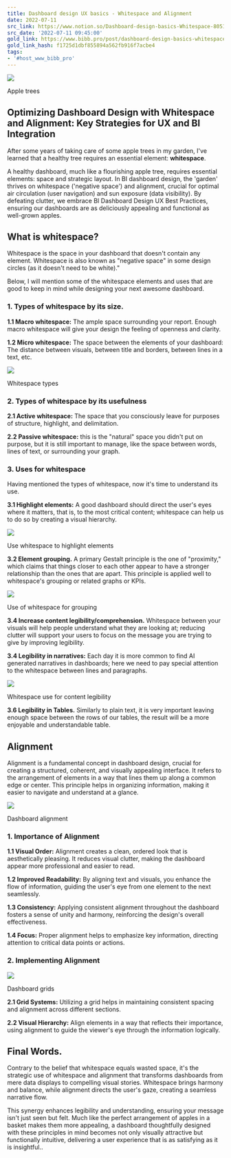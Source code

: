 ```yaml
---
title: Dashboard design UX basics - Whitespace and Alignment
date: 2022-07-11
src_link: https://www.notion.so/Dashboard-design-basics-Whitespace-80518f4869274fc8b4610c39cfa14158
src_date: '2022-07-11 09:45:00'
gold_link: https://www.bibb.pro/post/dashboard-design-basics-whitespace
gold_link_hash: f1725d1dbf855894a562fb916f7acbe4
tags:
- '#host_www_bibb_pro'
---
```


![](https://static.wixstatic.com/media/0f9533_e132ade1f53247dfac5b9d56a97082b1~mv2.png/v1/fill/w_49,h_31,al_c,q_85,usm_0.66_1.00_0.01,blur_2,enc_auto/0f9533_e132ade1f53247dfac5b9d56a97082b1~mv2.png)

Apple trees

**Optimizing Dashboard Design with Whitespace and Alignment: Key Strategies for UX and BI Integration**
-------------------------------------------------------------------------------------------------------

After some years of taking care of some apple trees in my garden, I've learned that a healthy tree requires an essential element: **whitespace**.

A healthy dashboard, much like a flourishing apple tree, requires essential elements: space and strategic layout. In BI dashboard design, the 'garden' thrives on whitespace ('negative space') and alignment, crucial for optimal air circulation (user navigation) and sun exposure (data visibility). By defeating clutter, we embrace BI Dashboard Design UX Best Practices, ensuring our dashboards are as deliciously appealing and functional as well-grown apples.

  
**What is whitespace?**
-----------------------

Whitespace is the space in your dashboard that doesn't contain any element. Whitespace is also known as "negative space" in some design circles (as it doesn't need to be white)."

Below, I will mention some of the whitespace elements and uses that are good to keep in mind while designing your next awesome dashboard. 

### **1. Types of whitespace by its size.**

**1.1 Macro whitespace:** The ample space surrounding your report. Enough macro whitespace will give your design the feeling of openness and clarity. 

**1.2 Micro whitespace:** The space between the elements of your dashboard: The distance between visuals, between title and borders, between lines in a text, etc. 

![](https://static.wixstatic.com/media/0f9533_c6a5e9e5bff24c50b2bc88125d4d0c66~mv2.png/v1/fill/w_49,h_28,al_c,q_85,usm_0.66_1.00_0.01,blur_2,enc_auto/0f9533_c6a5e9e5bff24c50b2bc88125d4d0c66~mv2.png)

Whitespace types

### **2. Types of whitespace by its usefulness**

**2.1 Active whitespace:** The space that you consciously leave for purposes of structure, highlight, and delimitation. 

**2.2 Passive whitespace:** this is the "natural" space you didn't put on purpose, but it is still important to manage, like the space between words, lines of text, or surrounding your graph.

### **3. Uses for whitespace**

Having mentioned the types of whitespace, now it's time to understand its use. 

**3.1 Highlight elements:** A good dashboard should direct the user's eyes where it matters, that is, to the most critical content; whitespace can help us to do so by creating a visual hierarchy.

  
![](https://static.wixstatic.com/media/0f9533_c5dd3bd33dc441898a9df8d9aa6d3092~mv2.png/v1/fill/w_49,h_28,al_c,q_85,usm_0.66_1.00_0.01,blur_2,enc_auto/0f9533_c5dd3bd33dc441898a9df8d9aa6d3092~mv2.png)

Use whitespace to highlight elements

**3.2 Element grouping.** A primary Gestalt principle is the one of "proximity," which claims that things closer to each other appear to have a stronger relationship than the ones that are apart. This principle is applied well to whitespace's grouping or related graphs or KPIs.

![](https://static.wixstatic.com/media/0f9533_703a811589144c158b4204bd55bee4f2~mv2.png/v1/fill/w_49,h_28,al_c,q_85,usm_0.66_1.00_0.01,blur_2,enc_auto/0f9533_703a811589144c158b4204bd55bee4f2~mv2.png)

Use of whitespace for grouping

**3.4 Increase content legibility/comprehension.** Whitespace between your visuals will help people understand what they are looking at; reducing clutter will support your users to focus on the message you are trying to give by improving legibility.

**3.4 Legibility in narratives:** Each day it is more common to find AI generated narratives in dashboards; here we need to pay special attention to the whitespace between lines and paragraphs.

![](https://static.wixstatic.com/media/0f9533_5277935220fd4d34bd060e7af29ee0fe~mv2.png/v1/fill/w_49,h_15,al_c,q_85,usm_0.66_1.00_0.01,blur_2,enc_auto/0f9533_5277935220fd4d34bd060e7af29ee0fe~mv2.png)

Whitespace use for content legibility

**3.6 Legibility in Tables.** Similarly to plain text, it is very important leaving enough space between the rows of our tables, the result will be a more enjoyable and understandable table.

**Alignment**
-------------

Alignment is a fundamental concept in dashboard design, crucial for creating a structured, coherent, and visually appealing interface. It refers to the arrangement of elements in a way that lines them up along a common edge or center. This principle helps in organizing information, making it easier to navigate and understand at a glance.

  
![](https://static.wixstatic.com/media/0f9533_7375e02408f447c6953353660fff2155~mv2.png/v1/fill/w_49,h_28,al_c,q_85,usm_0.66_1.00_0.01,blur_2,enc_auto/0f9533_7375e02408f447c6953353660fff2155~mv2.png)

Dashboard alignment

### **1. Importance of Alignment**

**1.1 Visual Order:** Alignment creates a clean, ordered look that is aesthetically pleasing. It reduces visual clutter, making the dashboard appear more professional and easier to read.

**1.2 Improved Readability:** By aligning text and visuals, you enhance the flow of information, guiding the user's eye from one element to the next seamlessly.

**1.3 Consistency:** Applying consistent alignment throughout the dashboard fosters a sense of unity and harmony, reinforcing the design's overall effectiveness.

**1.4 Focus:** Proper alignment helps to emphasize key information, directing attention to critical data points or actions.

### **2. Implementing Alignment**

![](https://static.wixstatic.com/media/0f9533_db452f72c9cb4bc785a473f309053fbd~mv2.png/v1/fill/w_49,h_28,al_c,q_85,usm_0.66_1.00_0.01,blur_2,enc_auto/0f9533_db452f72c9cb4bc785a473f309053fbd~mv2.png)

Dashboard grids

**2.1 Grid Systems:** Utilizing a grid helps in maintaining consistent spacing and alignment across different sections.

**2.2 Visual Hierarchy:** Align elements in a way that reflects their importance, using alignment to guide the viewer's eye through the information logically.

**Final Words.**
----------------

Contrary to the belief that whitespace equals wasted space, it's the strategic use of whitespace and alignment that transforms dashboards from mere data displays to compelling visual stories. Whitespace brings harmony and balance, while alignment directs the user's gaze, creating a seamless narrative flow. 

This synergy enhances legibility and understanding, ensuring your message isn't just seen but felt. Much like the perfect arrangement of apples in a basket makes them more appealing, a dashboard thoughtfully designed with these principles in mind becomes not only visually attractive but functionally intuitive, delivering a user experience that is as satisfying as it is insightful..